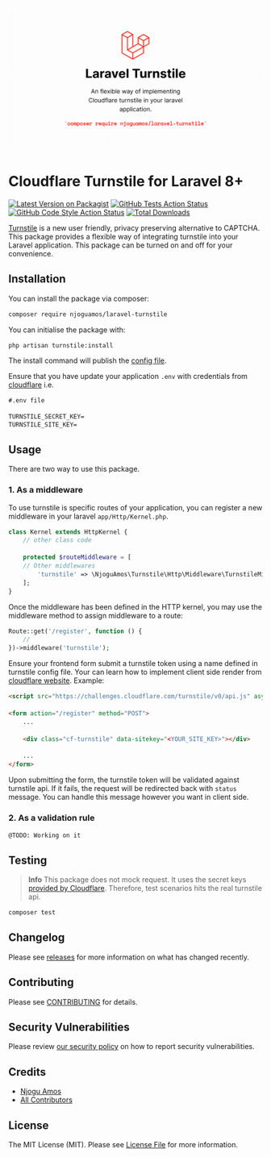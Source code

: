 ![Cover image](/cover.png)
# Cloudflare Turnstile for Laravel 8+

[![Latest Version on Packagist](https://img.shields.io/packagist/v/njoguamos/laravel-turnstile.svg?style=flat-square)](https://packagist.org/packages/njoguamos/laravel-turnstile)
[![GitHub Tests Action Status](https://img.shields.io/github/actions/workflow/status/njoguamos/laravel-turnstile/run-tests.yml?branch=main&label=tests&style=flat-square)](https://github.com/njoguamos/laravel-turnstile/actions?query=workflow%3Arun-tests+branch%3Amain)
[![GitHub Code Style Action Status](https://img.shields.io/github/actions/workflow/status/njoguamos/laravel-turnstile/fix-php-code-style-issues.yml?branch=main&label=code%20style&style=flat-square)](https://github.com/njoguamos/laravel-turnstile/actions?query=workflow%3A"Fix+PHP+code+style+issues"+branch%3Amain)
[![Total Downloads](https://img.shields.io/packagist/dt/njoguamos/laravel-turnstile.svg?style=flat-square)](https://packagist.org/packages/njoguamos/laravel-turnstile)

[Turnstile](https://developers.cloudflare.com/turnstile/) is a new user friendly, privacy preserving alternative to CAPTCHA. This package provides a flexible way of integrating turnstile into your Laravel application. This package can be turned on and off for your convenience.  

## Installation

You can install the package via composer:

```bash
composer require njoguamos/laravel-turnstile
```

You can initialise the package with:

```bash
php artisan turnstile:install
```

The install command will publish the [config file](/config/turnstile.php).

Ensure that you have update your application `.env` with credentials from [cloudflare](https://developers.cloudflare.com/turnstile/get-started/) i.e.

```dotenv
#.env file

TURNSTILE_SECRET_KEY=
TURNSTILE_SITE_KEY=
```

## Usage
There are two way to use this package.

### 1. As a middleware
To use turnstile is specific routes of your application, you can register a new middleware in your laravel `app/Http/Kernel.php`. 

````php
class Kernel extends HttpKernel {
    // other class code
    
    protected $routeMiddleware = [
    // Other middlewares
        'turnstile' => \NjoguAmos\Turnstile\Http\Middleware\TurnstileMiddleware::class
    ];
}
````

Once the middleware has been defined in the HTTP kernel, you may use the middleware method to assign middleware to a route:

```php
Route::get('/register', function () {
    //
})->middleware('turnstile');
```

Ensure your frontend form submit a turnstile token using a name defined in turnstile config file. Your can learn how to implement client side render from [cloudflare website](https://developers.cloudflare.com/turnstile/get-started/client-side-rendering/#implicitly-render-the-turnstile-widget). Example:

```html
<script src="https://challenges.cloudflare.com/turnstile/v0/api.js" async defer></script>

<form action="/register" method="POST">
    ...
    
    <div class="cf-turnstile" data-sitekey="<YOUR_SITE_KEY>"></div> 
 
    ...
</form>
```

Upon submitting the form, the turnstile token will be validated against turnstile api. If it fails, the request will be redirected back with `status` message. You can handle this message however you want in client side.

### 2. As a validation rule
```text
@TODO: Working on it
```

## Testing
>**Info**
> This package does not mock request. It uses the secret keys [provided by Cloudflare](https://developers.cloudflare.com/turnstile/frequently-asked-questions/#are-there-sitekeys-and-secret-keys-that-can-be-used-for-testing). Therefore, test scenarios hits the real turnstile api.

```bash
composer test
```

## Changelog

Please see [releases](https://github.com/njoguamos/laravel-turnstile/releases) for more information on what has changed recently.

## Contributing

Please see [CONTRIBUTING](CONTRIBUTING.md) for details.

## Security Vulnerabilities

Please review [our security policy](../../security/policy) on how to report security vulnerabilities.

## Credits

- [Njogu Amos](https://github.com/njoguamos)
- [All Contributors](../../contributors)

## License

The MIT License (MIT). Please see [License File](LICENSE.md) for more information.
